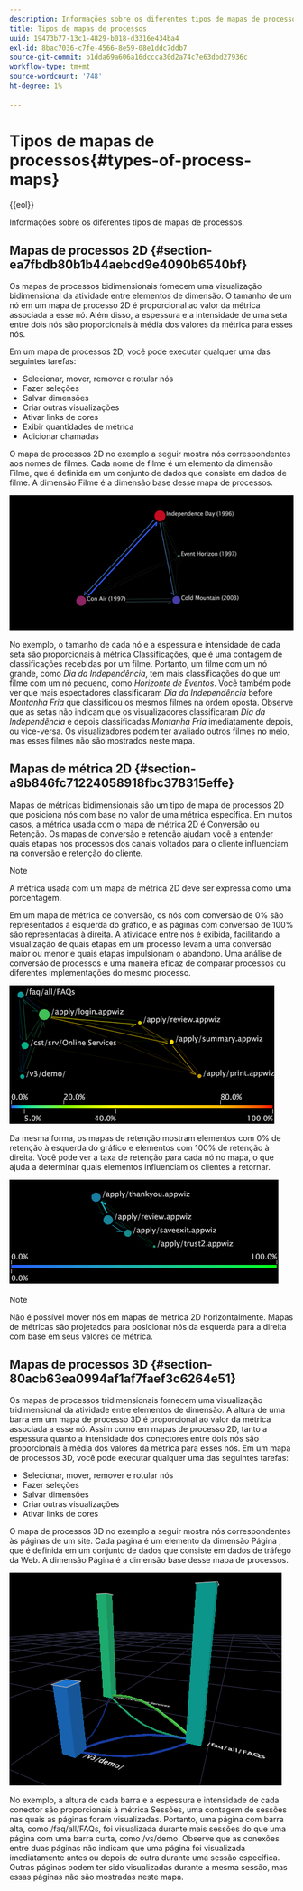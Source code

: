 ```yaml
---
description: Informações sobre os diferentes tipos de mapas de processos.
title: Tipos de mapas de processos
uuid: 19473b77-13c1-4829-b018-d3316e434ba4
exl-id: 8bac7036-c7fe-4566-8e59-08e1ddc7ddb7
source-git-commit: b1dda69a606a16dccca30d2a74c7e63dbd27936c
workflow-type: tm+mt
source-wordcount: '748'
ht-degree: 1%

---
```


# Tipos de mapas de processos{#types-of-process-maps}

{{eol}}

Informações sobre os diferentes tipos de mapas de processos.

## Mapas de processos 2D {#section-ea7fbdb80b1b44aebcd9e4090b6540bf}

Os mapas de processos bidimensionais fornecem uma visualização bidimensional da atividade entre elementos de dimensão. O tamanho de um nó em um mapa de processo 2D é proporcional ao valor da métrica associada a esse nó. Além disso, a espessura e a intensidade de uma seta entre dois nós são proporcionais à média dos valores da métrica para esses nós.

Em um mapa de processos 2D, você pode executar qualquer uma das seguintes tarefas:

* Selecionar, mover, remover e rotular nós
* Fazer seleções
* Salvar dimensões
* Criar outras visualizações
* Ativar links de cores
* Exibir quantidades de métrica
* Adicionar chamadas

O mapa de processos 2D no exemplo a seguir mostra nós correspondentes aos nomes de filmes. Cada nome de filme é um elemento da dimensão Filme, que é definida em um conjunto de dados que consiste em dados de filme. A dimensão Filme é a dimensão base desse mapa de processos.

![](assets/vis_2DProcessMap_MovieNodes.png)

No exemplo, o tamanho de cada nó e a espessura e intensidade de cada seta são proporcionais à métrica Classificações, que é uma contagem de classificações recebidas por um filme. Portanto, um filme com um nó grande, como *Dia da Independência*, tem mais classificações do que um filme com um nó pequeno, como *Horizonte de Eventos*. Você também pode ver que mais espectadores classificaram *Dia da Independência* before *Montanha Fria* que classificou os mesmos filmes na ordem oposta. Observe que as setas não indicam que os visualizadores classificaram *Dia da Independência* e depois classificadas *Montanha Fria* imediatamente depois, ou vice-versa. Os visualizadores podem ter avaliado outros filmes no meio, mas esses filmes não são mostrados neste mapa.

## Mapas de métrica 2D {#section-a9b846fc71224058918fbc378315effe}

Mapas de métricas bidimensionais são um tipo de mapa de processos 2D que posiciona nós com base no valor de uma métrica específica. Em muitos casos, a métrica usada com o mapa de métrica 2D é Conversão ou Retenção. Os mapas de conversão e retenção ajudam você a entender quais etapas nos processos dos canais voltados para o cliente influenciam na conversão e retenção do cliente.

>[!NOTE]
>
>A métrica usada com um mapa de métrica 2D deve ser expressa como uma porcentagem.

Em um mapa de métrica de conversão, os nós com conversão de 0% são representados à esquerda do gráfico, e as páginas com conversão de 100% são representadas à direita. A atividade entre nós é exibida, facilitando a visualização de quais etapas em um processo levam a uma conversão maior ou menor e quais etapas impulsionam o abandono. Uma análise de conversão de processos é uma maneira eficaz de comparar processos ou diferentes implementações do mesmo processo.

![](assets/vis_2DMetricMap_Conversion.png)

Da mesma forma, os mapas de retenção mostram elementos com 0% de retenção à esquerda do gráfico e elementos com 100% de retenção à direita. Você pode ver a taxa de retenção para cada nó no mapa, o que ajuda a determinar quais elementos influenciam os clientes a retornar.

![](assets/vis_2DMetricMap_Retention.png)

>[!NOTE]
>
>Não é possível mover nós em mapas de métrica 2D horizontalmente. Mapas de métricas são projetados para posicionar nós da esquerda para a direita com base em seus valores de métrica.

## Mapas de processos 3D {#section-80acb63ea0994af1af7faef3c6264e51}

Os mapas de processos tridimensionais fornecem uma visualização tridimensional da atividade entre elementos de dimensão. A altura de uma barra em um mapa de processo 3D é proporcional ao valor da métrica associada a esse nó. Assim como em mapas de processo 2D, tanto a espessura quanto a intensidade dos conectores entre dois nós são proporcionais à média dos valores da métrica para esses nós. Em um mapa de processos 3D, você pode executar qualquer uma das seguintes tarefas:

* Selecionar, mover, remover e rotular nós
* Fazer seleções
* Salvar dimensões
* Criar outras visualizações
* Ativar links de cores

O mapa de processos 3D no exemplo a seguir mostra nós correspondentes às páginas de um site. Cada página é um elemento da dimensão Página , que é definida em um conjunto de dados que consiste em dados de tráfego da Web. A dimensão Página é a dimensão base desse mapa de processos.

![](assets/vis_3DProcessMap_PageNodes.png)

No exemplo, a altura de cada barra e a espessura e intensidade de cada conector são proporcionais à métrica Sessões, uma contagem de sessões nas quais as páginas foram visualizadas. Portanto, uma página com barra alta, como /faq/all/FAQs, foi visualizada durante mais sessões do que uma página com uma barra curta, como /vs/demo. Observe que as conexões entre duas páginas não indicam que uma página foi visualizada imediatamente antes ou depois de outra durante uma sessão específica. Outras páginas podem ter sido visualizadas durante a mesma sessão, mas essas páginas não são mostradas neste mapa.
